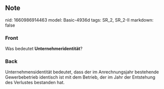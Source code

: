 ## Note
nid: 1660986914463
model: Basic-4936d
tags: SR_2, SR_2-II
markdown: false

### Front
Was bedeutet <b>Unternehmeridentität</b>?

### Back
Unternehmensidentität bedeutet, dass der im Anrechnungsjahr bestehende Gewerbebetrieb identisch ist mit dem Betrieb, der im Jahr der Entstehung des Verlustes bestanden hat.
